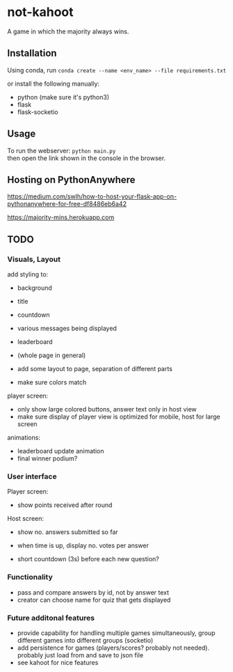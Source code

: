 # not-kahoot
A game in which the majority always wins.


## Installation
Using conda, run
`conda create --name <env_name> --file requirements.txt`

or install the following manually:
- python (make sure it's python3)
- flask
- flask-socketio

## Usage
To run the webserver:
`python main.py`  
then open the link shown in the console in the browser.

## Hosting on PythonAnywhere
https://medium.com/swlh/how-to-host-your-flask-app-on-pythonanywhere-for-free-df8486eb6a42

https://majority-mins.herokuapp.com


## TODO

### Visuals, Layout
add styling to:
- background
- title
- countdown
- various messages being displayed
- leaderboard
- (whole page in general)

- add some layout to page, separation of different parts
- make sure colors match

player screen:
- only show large colored buttons, answer text only in host view
- make sure display of player view is optimized for mobile, host for large screen

animations:
- leaderboard update animation
- final winner podium?

### User interface
Player screen:
- show points received after round

Host screen:
- show no. answers submitted so far
- when time is up, display no. votes per answer

- short countdown (3s) before each new question?

### Functionality
- pass and compare answers by id, not by answer text
- creator can choose name for quiz that gets displayed


### Future additonal features
- provide capability for handling multiple games simultaneously, group different games into different groups (socketio)
- add persistence for games (players/scores? probably not needed). probably just load from and save to json file
- see kahoot for nice features
